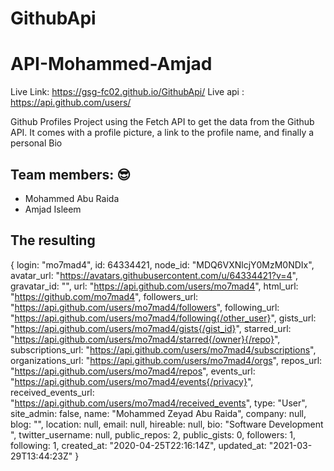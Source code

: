 # GithubApi
# API-Mohammed-Amjad
Live Link: https://gsg-fc02.github.io/GithubApi/
Live api : https://api.github.com/users/ <Your name>

Github Profiles Project using the Fetch API to get the data from the Github API.
It comes with a profile picture, a link to the profile name, and finally a personal Bio

## Team members: 😎

- Mohammed Abu Raida 
- Amjad Isleem

## The resulting

{
login: "mo7mad4",
id: 64334421,
node_id: "MDQ6VXNlcjY0MzM0NDIx",
avatar_url: "https://avatars.githubusercontent.com/u/64334421?v=4",
gravatar_id: "",
url: "https://api.github.com/users/mo7mad4",
html_url: "https://github.com/mo7mad4",
followers_url: "https://api.github.com/users/mo7mad4/followers",
following_url: "https://api.github.com/users/mo7mad4/following{/other_user}",
gists_url: "https://api.github.com/users/mo7mad4/gists{/gist_id}",
starred_url: "https://api.github.com/users/mo7mad4/starred{/owner}{/repo}",
subscriptions_url: "https://api.github.com/users/mo7mad4/subscriptions",
organizations_url: "https://api.github.com/users/mo7mad4/orgs",
repos_url: "https://api.github.com/users/mo7mad4/repos",
events_url: "https://api.github.com/users/mo7mad4/events{/privacy}",
received_events_url: "https://api.github.com/users/mo7mad4/received_events",
type: "User",
site_admin: false,
name: "Mohammed Zeyad Abu Raida",
company: null,
blog: "",
location: null,
email: null,
hireable: null,
bio: "Software Development ",
twitter_username: null,
public_repos: 2,
public_gists: 0,
followers: 1,
following: 1,
created_at: "2020-04-25T22:16:14Z",
updated_at: "2021-03-29T13:44:23Z"
}
